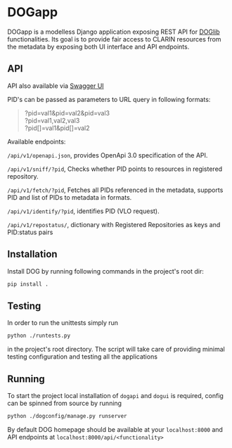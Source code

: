 # DOGapp
DOGapp is a modelless Django application exposing REST API for [DOGlib](https://github.com/clarin-eric/DOGlib) functionalities. 
Its goal is to provide fair access to CLARIN resources from the metadata by exposing both UI interface and API endpoints. 

## API
API also available via [Swagger UI](https://infra.clarin.eu/apis/?urls.primaryName=Digital%20Object%20Gateway%20API%20(beta))

PID's can be passed as parameters to URL query in following formats:
>?pid=val1&pid=val2&pid=val3 \
>?pid=val1,val2,val3 \
>?pid[]=val1&pid[]=val2

Available endpoints:

`/api/v1/openapi.json`, provides OpenApi 3.0 specification of the API.

`/api/v1/sniff/?pid`, Checks whether PID points to resources in registered repository.

`/api/v1/fetch/?pid`, Fetches all PIDs referenced in the metadata, supports PID and list of PIDs to metadata in formats.

`/api/v1/identify/?pid`, identifies PID (VLO request).

`/api/v1/repostatus/`, dictionary with Registered Repositories as keys and PID:status pairs

## Installation
Install DOG by running following commands in the project's root dir:
```bash
pip install .
```

## Testing
In order to run the unittests simply run
```bash
python ./runtests.py
```
in the project's root directory. The script will take care of providing minimal testing configuration and testing all the applications

## Running
To start the project local installation of `dogapi` and `dogui` is required, config can be spinned from source by running
```bash
python ./dogconfig/manage.py runserver
```
By default DOG homepage should be available at your `localhost:8000` and API endpoints at `localhost:8000/api/<functionality>`


